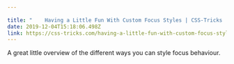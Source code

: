 ```yaml
---
 
title: "    Having a Little Fun With Custom Focus Styles | CSS-Tricks  " 
date: 2019-12-04T15:18:06.498Z 
link: https://css-tricks.com/having-a-little-fun-with-custom-focus-styles/ 
---
```


A great little overview of the different ways you can style focus behaviour.
